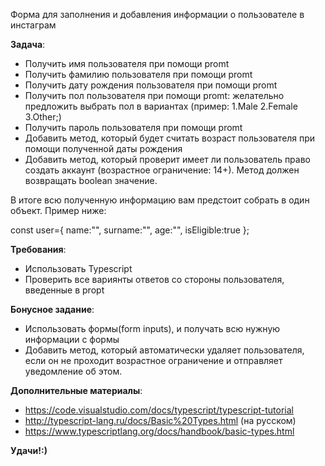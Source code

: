 Форма для заполнения и добавления информации о пользователе в инстаграм

**Задача**:
- Получить имя пользователя при помощи promt
- Получить фамилию пользователя при помощи promt
- Получить дату рождения пользователя при помощи promt
- Получить пол пользователя при помощи promt: желательно предложить выбрать пол в вариантах (пример: 1.Male 2.Female 3.Other;)
- Получить пароль пользователя при помощи promt
- Добавить метод, который будет считать возраст пользователя при помощи полученной даты рождения
- Добавить метод, который проверит имеет ли пользователь право создать аккаунт (возрастное ограничение: 14+). Метод должен возвращать boolean значение. 

В итоге всю полученную информацию вам предстоит собрать в один объект. Пример ниже:

const user={
  name:"",
  surname:"",
  age:"",
  isEligible:true 
};


**Требования**:
- Использовать Typescript
- Проверить все вариянты ответов со стороны пользователя, введенные в propt

**Бонусное задание**:
- Использовать формы(form inputs), и получать всю нужную информации с формы
- Добавить метод, который автоматически удаляет пользователя, если он не проходит возрастное ограничение и отправляет уведомление об этом.  


**Дополнительные материалы**:
- https://code.visualstudio.com/docs/typescript/typescript-tutorial
- http://typescript-lang.ru/docs/Basic%20Types.html (на русском)
- https://www.typescriptlang.org/docs/handbook/basic-types.html

 **Удачи!:)**
